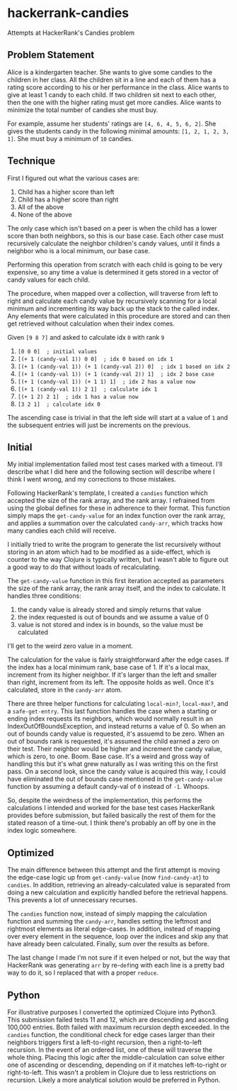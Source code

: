 # hackerrank-candies
Attempts at HackerRank's Candies problem

## Problem Statement

Alice is a kindergarten teacher. She wants to give some candies to the children
in her class.  All the children sit in a line and each of them has a rating
score according to his or her performance in the class.  Alice wants to give at
least 1 candy to each child. If two children sit next to each other, then the
one with the higher rating must get more candies. Alice wants to minimize the
total number of candies she must buy.

For example, assume her students' ratings are `[4, 6, 4, 5, 6, 2]`. She gives
the students candy in the following minimal amounts: `[1, 2, 1, 2, 3, 1]`. She
must buy a minimum of `10` candies.

## Technique

First I figured out what the various cases are:
1. Child has a higher score than left
1. Child has a higher score than right
1. All of the above
1. None of the above

The only case which isn't based on a peer is when the child has a lower score
than both neighbors, so this is our base case. Each other case must recursively
calculate the neighbor children's candy values, until it finds a neighbor who
is a local minimum, our base case.

Performing this operation from scratch with each child is going to be very
expensive, so any time a value is determined it gets stored in a vector of candy
values for each child.

The procedure, when mapped over a collection, will traverse from left to right
and calculate each candy value by recursively scanning for a local minimum and
incrementing its way back up the stack to the called index. Any elements that
were calculated in this procedure are stored and can then get retrieved without
calculation when their index comes.

Given `[9 8 7]` and asked to calculate idx `0` with rank `9`

1. `[0 0 0]  ; initial values`
1. `[(+ 1 (candy-val 1)) 0 0]  ; idx 0 based on idx 1`
1. `[(+ 1 (candy-val 1)) (+ 1 (candy-val 2)) 0]  ; idx 1 based on idx 2`
1. `[(+ 1 (candy-val 1)) (+ 1 (candy-val 2)) 1]  ; idx 2 base case`
1. `[(+ 1 (candy-val 1)) (+ 1 1) 1]  ; idx 2 has a value now`
1. `[(+ 1 (candy-val 1)) 2 1]  ; calculate idx 1`
1. `[(+ 1 2) 2 1]  ; idx 1 has a value now`
1. `[3 2 1]  ; calculate idx 0`

The ascending case is trivial in that the left side will start at a value of `1`
and the subsequent entries will just be increments on the previous.


## Initial

My initial implementation failed most test cases marked with a timeout. I'll
describe what I did here and the following section will describe where I think I
went wrong, and my corrections to those mistakes.

Following HackerRank's template, I created a `candies` function which accepted
the size of the rank array, and the rank array. I refrained from using the
global defines for these in adherence to their format. This function simply maps
the `get-candy-value` for an index function over the rank array, and applies a
summation over the calculated `candy-arr`, which tracks how many candies each
child will receive.

I initially tried to write the program to generate the list recursively without
storing in an atom which had to be modified as a side-effect, which is counter
to the way Clojure is typically written, but I wasn't able to figure out a good
way to do that without loads of recalculating.

The `get-candy-value` function in this first iteration accepted as parameters
the size of the rank array, the rank array itself, and the index to calculate.
It handles three conditions:
1. the candy value is already stored and simply returns that value
1. the index requested is out of bounds and we assume a value of 0
1. value is not stored and index is in bounds, so the value must be calculated

I'll get to the weird zero value in a moment.

The calculation for the value is fairly straightforward after the edge cases.
If the index has a local minimum rank, base case of 1. If it's a local max,
increment from its higher neighbor. If it's larger than the left and smaller
than right, increment from its left. The opposite holds as well. Once it's
calculated, store in the `candy-arr` atom.

There are three helper functions for calculating `local-min?`, `local-max?`,
and a `safe-get-entry`. This last function handles the case when a starting or
ending index requests its neighbors, which would normally result in an
IndexOutOfBoundsException, and instead returns a value of 0. So when an out of
bounds candy value is requested, it's assuemd to be zero. When an out of bounds
rank is requested, it's assumed the child earned a zero on their test. Their
neighbor would be higher and increment the candy value, which is zero, to one.
Boom. Base case. It's a weird and gross way of handling this but it's what grew
naturally as I was writing this on the first pass. On a second look, since the
candy value is acquired this way, I could have eliminated the out of bounds case
mentioned in the `get-candy-value` function by assuming a default candy-val of
`0` instead of `-1`. Whoops.

So, despite the weirdness of the implementation, this performs the calculations
I intended and worked for the base test cases HackerRank provides before
submission, but failed basically the rest of them for the stated reason of a
time-out. I think there's probably an off by one in the index logic somewhere.


## Optimized

The main difference between this attempt and the first attempt is moving the
edge-case logic up from `get-candy-value` (now `find-candy-at`) to `candies`.
In addition, retrieving an already-calculated value is separated from doing a
new calculation and explicitly handled before the retrieval happens. This
prevents a lot of unnecessary recurses.

The `candies` function now, instead of simply mapping the calculation function
and summing the `candy-arr`, handles setting the leftmost and rightmost elements
as literal edge-cases. In addition, instead of mapping over every element in the
sequence, loop over the indices and skip any that have already been calculated.
Finally, sum over the results as before.

The last change I made I'm not sure if it even helped or not, but the way that
HackerRank was generating `arr` by re-`def`ing with each line is a pretty bad
way to do it, so I replaced that with a proper `reduce`.


## Python

For illustrative purposes I converted the optimized Clojure into Python3. This
submission failed tests 11 and 12, which are descending and ascending 100,000
entries. Both failed with maximum recursion depth exceeded. In the `candies`
function, the conditional check for edge cases larger than their neighbors
triggers first a left-to-right recursion, then a right-to-left recursion. In the
event of an ordered list, one of these will traverse the whole thing. Placing
this logic after the middle-calculation can solve either one of ascending or
descending, depending on if it matches left-to-right or right-to-left. This
wasn't a problem in Clojure due to less restrictions on recursion. Likely a more
analytical solution would be preferred in Python. 
